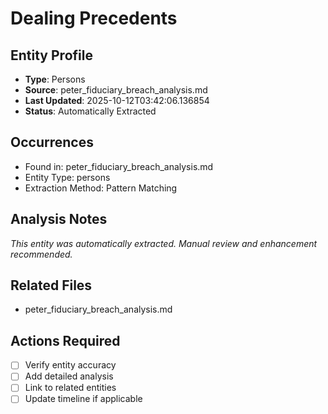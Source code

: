 # Dealing Precedents

## Entity Profile
- **Type**: Persons
- **Source**: peter_fiduciary_breach_analysis.md
- **Last Updated**: 2025-10-12T03:42:06.136854
- **Status**: Automatically Extracted

## Occurrences
- Found in: peter_fiduciary_breach_analysis.md
- Entity Type: persons
- Extraction Method: Pattern Matching

## Analysis Notes
*This entity was automatically extracted. Manual review and enhancement recommended.*

## Related Files
- peter_fiduciary_breach_analysis.md

## Actions Required
- [ ] Verify entity accuracy
- [ ] Add detailed analysis
- [ ] Link to related entities
- [ ] Update timeline if applicable
